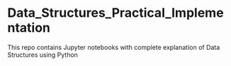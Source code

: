 # Data_Structures_Practical_Implementation
This repo contains Jupyter notebooks with complete explanation of Data Structures using Python
